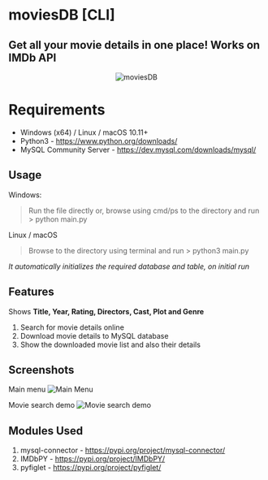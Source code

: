 # moviesDB [CLI]
## Get all your movie details in one place! Works on IMDb API
<div style="text-align:center"><img src="app_icon.ico" alt="moviesDB"/></div>

# Requirements
 - Windows (x64) / Linux / macOS 10.11+
 - Python3 - https://www.python.org/downloads/
 - MySQL Community Server - https://dev.mysql.com/downloads/mysql/

## Usage
Windows:
> Run the file directly
> or, browse using cmd/ps to the directory and run > python main.py

Linux / macOS
> Browse to the directory using terminal and run > python3 main.py 

*It automatically initializes the required database and table, on initial run*

## Features
Shows **Title, Year, Rating, Directors, Cast, Plot and Genre**

 1. Search for movie details online
 2. Download movie details to MySQL database
 3. Show the downloaded movie list and also their details

## Screenshots
Main menu
![Main Menu](https://i.ibb.co/C6csr8T/Screenshot-2021-02-20-022027.png)

Movie search demo
![Movie search demo](https://i.ibb.co/ZT93pX8/Screenshot-2021-02-20-022209.png)

## Modules Used
1. mysql-connector - https://pypi.org/project/mysql-connector/
2. IMDbPY - https://pypi.org/project/IMDbPY/
3. pyfiglet - https://pypi.org/project/pyfiglet/
